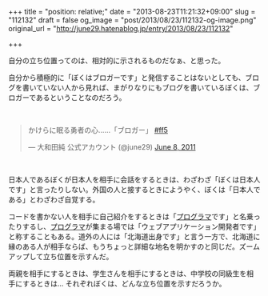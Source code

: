 +++
title = "position: relative;"
date = "2013-08-23T11:21:32+09:00"
slug = "112132"
draft = false
og_image = "post/2013/08/23/112132-og-image.png"
original_url = "http://june29.hatenablog.jp/entry/2013/08/23/112132"

+++

<p>自分の立ち位置ってのは、相対的に示されるものだなぁ、と思った。</p>
<p>自分から積極的に「ぼくはブロガーです」と発信することはないとしても、ブログを書いていない人から見れば、まがりなりにもブログを書いているぼくは、ブロガーであるということなのだろう。</p>
<br>
<p></p>
<blockquote class="twitter-tweet">
<p>かけらに眠る勇者の心……「ブロガー」 <a href="https://twitter.com/search?q=%23ff5&amp;src=hash">#ff5</a></p>—  大和田純 公式アカウント (@june29) <a href="https://twitter.com/june29/statuses/78446958276116480">June 8, 2011</a>
</blockquote>
<br>
<script async src="//platform.twitter.com/widgets.js" charset="utf-8"></script><p>日本人であるぼくが日本人を相手に会話をするときは、わざわざ「ぼくは日本人です」と言ったりしない。外国の人と接するときにようやく、ぼくは「日本人である」とわざわざ自覚する。</p>
<p>コードを書かない人を相手に自己紹介をするときは「<a class="keyword" href="http://d.hatena.ne.jp/keyword/%A5%D7%A5%ED%A5%B0%A5%E9%A5%DE">プログラマ</a>です」と名乗ったりするし、<a class="keyword" href="http://d.hatena.ne.jp/keyword/%A5%D7%A5%ED%A5%B0%A5%E9%A5%DE">プログラマ</a>が集まる場では「ウェブアプリケーション開発者です」と称することもある。道外の人には「北海道出身です」と言う一方で、北海道に縁のある人が相手ならば、もうちょっと詳細な地名を明かすのと同じだ。ズームアップして立ち位置を示すんだ。</p>
<p>両親を相手にするときは、学生さんを相手にするときは、中学校の同級生を相手にするときは… それぞれぼくは、どんな立ち位置を示すだろうか。</p>
